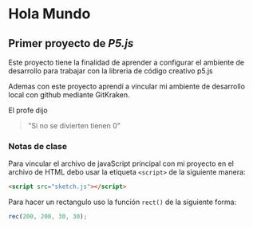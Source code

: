 # Hola Mundo

## Primer proyecto de _P5.js_

Este proyecto tiene la finalidad de aprender a configurar el ambiente de desarrollo para trabajar con la libreria de código creativo p5.js

Ademas con este proyecto aprendí a vincular mi ambiente de desarrollo local con github mediante GitKraken.

El profe dijo

> "Si no se divierten tienen 0"

### Notas de clase

Para vincular el archivo de javaScript principal con mi proyecto en el archivo de HTML debo usar la etiqueta `<script>` de la siguiente manera:

```html
<script src="sketch.js"></script>
```

Para hacer un rectangulo uso la función
`rect()` de la siguiente forma:

```js
rec(200, 200, 30, 30);
```
